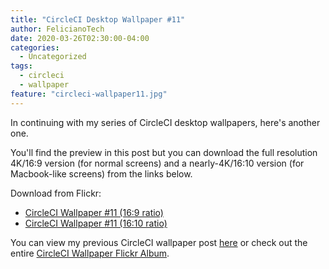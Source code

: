 ```yaml
---
title: "CircleCI Desktop Wallpaper #11"
author: FelicianoTech
date: 2020-03-26T02:30:00-04:00
categories:
  - Uncategorized
tags:
  - circleci
  - wallpaper
feature: "circleci-wallpaper11.jpg"
---
```


In continuing with my series of CircleCI desktop wallpapers, here's another one.

You'll find the preview in this post but you can download the full resolution 4K/16:9 version (for normal screens) and a nearly-4K/16:10 version (for Macbook-like screens) from the links below.

<!--more-->

Download from Flickr:

- [CircleCI Wallpaper #11 (16:9 ratio)][flickr-16by9]
- [CircleCI Wallpaper #11 (16:10 ratio)][flickr-16by10]

You can view my previous CircleCI wallpaper post [here][previous-wallpaper] or check out the entire [CircleCI Wallpaper Flickr Album][flickr-album].



[flickr-16by9]: https://www.flickr.com/photos/felicianotech/49699148188/in/album-72157676786348813/
[flickr-16by10]: https://www.flickr.com/photos/felicianotech/49699678501/in/album-72157676786348813/
[previous-wallpaper]: https://www.feliciano.tech/blog/circleci-wallpaper-10/
[flickr-album]: https://www.flickr.com/photos/felicianotech/albums/72157676786348813
